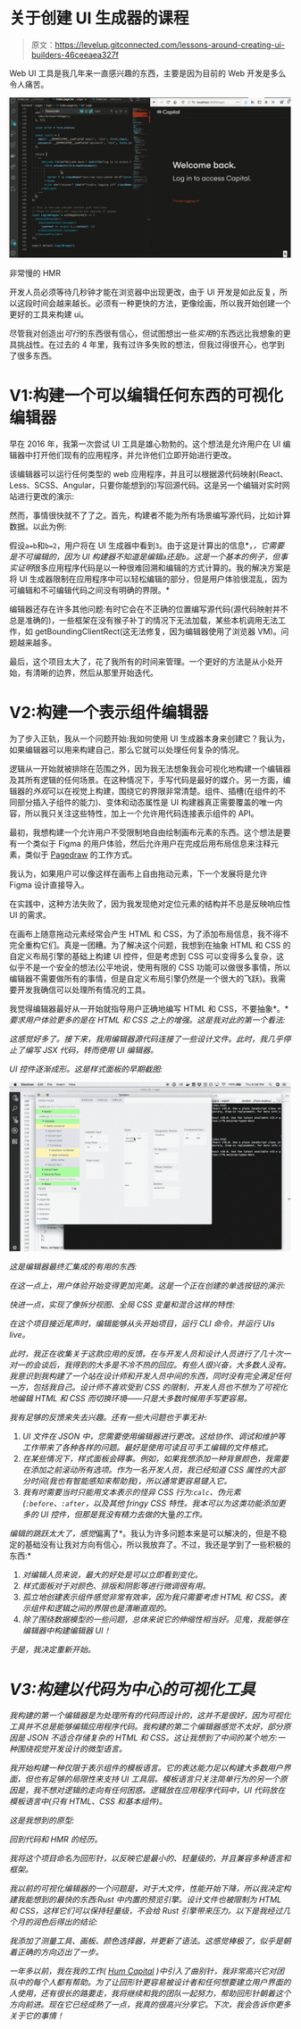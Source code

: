 # 关于创建 UI 生成器的课程

> 原文：<https://levelup.gitconnected.com/lessons-around-creating-ui-builders-46ceeaea327f>

Web UI 工具是我几年来一直感兴趣的东西，主要是因为目前的 Web 开发是多么令人痛苦。

![](img/b874e168371dd25881e860fca3c8869b.png)

非常慢的 HMR

开发人员必须等待几秒钟才能在浏览器中出现更改，由于 UI 开发是如此反复，所以这段时间会越来越长。必须有一种更快的方法，更像绘画，所以我开始创建一个更好的工具来构建 ui。

尽管我对创造出*可行*的东西很有信心，但试图想出一些*实用*的东西远比我想象的更具挑战性。在过去的 4 年里，我有过许多失败的想法，但我过得很开心，也学到了很多东西。

# **V1:构建一个可以编辑任何东西的可视化编辑器**

早在 2016 年，我第一次尝试 UI 工具是雄心勃勃的。这个想法是允许用户在 UI 编辑器中打开他们现有的应用程序，并允许他们立即开始进行更改。

该编辑器可以运行任何类型的 web 应用程序，并且可以根据源代码映射(React、Less、SCSS、Angular，只要你能想到的)写回源代码。这是另一个编辑对实时网站进行更改的演示:

然而，事情很快就不了了之。首先，构建者不能为所有场景编写源代码，比如计算数据。以此为例:

假设`a=b`和`b=2`，用户将在 UI 生成器中看到`3`。由于这是计算出的信息*，*，它需要是不可编辑的，因为 UI 构建器不知道是编辑`a`还是`b`。这是一个基本的例子，但事实证明*很多应用程序代码是以一种很难回溯和编辑的方式计算的。我的解决方案是将 UI 生成器限制在应用程序中可以轻松编辑的部分，但是用户体验很混乱，因为可编辑和不可编辑代码之间没有明确的界限。*

编辑器还存在许多其他问题:有时它会在不正确的位置编写源代码(源代码映射并不总是准确的)，一些框架在没有猴子补丁的情况下无法加载，某些本机调用无法工作，如 getBoundingClientRect(这无法修复，因为编辑器使用了浏览器 VM)。问题越来越多。

最后，这个项目太大了，花了我所有的时间来管理。一个更好的方法是从小处开始，有清晰的边界，然后从那里开始迭代。

# V2:构建一个表示组件编辑器

为了步入正轨，我从一个问题开始:我如何使用 UI 生成器本身来创建它？我认为，如果编辑器可以用来构建自己，那么它就可以处理任何复杂的情况。

逻辑从一开始就被排除在范围之外，因为我无法想象我会可视化地构建一个编辑器及其所有逻辑的任何场景。在这种情况下，手写代码是最好的媒介。另一方面，编辑器的*外观*可以在视觉上构建，围绕它的界限非常清楚。组件、插槽(在组件的不同部分插入子组件的能力)、变体和动态属性是 UI 构建器真正需要覆盖的唯一内容，所以我只关注这些特性，加上一个允许用代码连接表示组件的 API。

最初，我想构建一个允许用户不受限制地自由绘制画布元素的东西。这个想法是要有一个类似于 Figma 的用户体验，然后允许用户在完成后用布局信息来注释元素，类似于 [Pagedraw](http://pagedraw.com/) 的工作方式。

我认为，如果用户可以像这样在画布上自由拖动元素，下一个发展将是允许 Figma 设计直接导入。

在实践中，这种方法失败了，因为我发现绝对定位元素的结构并不总是反映响应性 UI 的需求。

在画布上随意拖动元素经常会产生 HTML 和 CSS，为了添加布局信息，我不得不完全重构它们。真是一团糟。为了解决这个问题，我想到在抽象 HTML 和 CSS 的自定义布局引擎的基础上构建 UI 控件，但是考虑到 CSS 可以变得多么复杂，这似乎不是一个安全的想法(公平地说，使用有限的 CSS 功能可以做很多事情，所以编辑器不需要做所有的事情，但是自定义布局引擎仍然是一个很大的飞跃)。我需要开发我确信可以处理所有情况的工具。

我觉得编辑器最好从一开始就指导用户正确地编写 HTML 和 CSS，不要抽象*。**要求用户体验更多的是在 HTML 和 CSS 之上的增强。这是我对此的第一个看法:*

*这感觉好多了。接下来，我用编辑器源代码连接了一些设计文件。此时，我几乎停止了编写 JSX 代码，转而使用 UI 编辑器。*

*UI 控件逐渐成形。这是样式面板的早期截图:*

*![](img/8ab283643cb3ca5750b3b4f02410d44e.png)*

*这是编辑器最终汇集成的有用的东西:*

*在这一点上，用户体验开始变得更加完美。这是一个正在创建的单选按钮的演示:*

*快进一点，实现了像拆分视图、全局 CSS 变量和混合这样的特性:*

*在这个项目接近尾声时，编辑能够从头开始项目，运行 CLI 命令，并运行 UIs live。*

*此时，我正在收集关于这款应用的反馈。在与开发人员和设计人员进行了几十次一对一的会谈后，我得到的大多是不冷不热的回应。有些人很兴奋，大多数人没有。我意识到我构建了一个站在设计师和开发人员中间的东西，同时没有完全满足任何一方，包括我自己。设计师不喜欢受到 CSS 的限制，开发人员也不想为了可视化地编辑 HTML 和 CSS 而切换环境——只是大多数时候用手写更容易。*

*我有足够的反馈来失去兴趣。还有一些大问题也于事无补:*

1.  *UI 文件在 JSON 中，您需要使用编辑器进行更改。这给协作、调试和维护等工作带来了各种各样的问题。最好是使用可读且可手工编辑的文件格式。*
2.  *在某些情况下，样式面板会碍事。例如，如果我想添加一种背景颜色，我需要在添加之前滚动所有选项。作为一名开发人员，我已经知道 CSS 属性的大部分时间(我也有智能感知来帮助我)，所以通常更容易键入它。*
3.  *我有时需要当时只能用文本表示的怪异 CSS 行为:`calc`、伪元素(`:before`、`:after`，以及其他 fringy CSS 特性。我本可以为这类功能添加更多的 UI 控件，但那是我没有精力去做的*大量*的工作。*

*编辑的跳跃太大了，感觉*偏离了*。我认为许多问题本来是可以解决的，但是不稳定的基础没有让我对方向有信心，所以我放弃了。不过，我还是学到了一些积极的东西:*

1.  *对编辑人员来说，最大的好处是可以立即看到变化。*
2.  *样式面板对于对颜色、排版和阴影等进行微调很有用。*
3.  *孤立地创建表示组件感觉非常有效率，因为我只需要考虑 HTML 和 CSS。表示组件和逻辑之间的界限也是清晰直观的。*
4.  *除了围绕数据模型的一些问题，总体来说它的伸缩性相当好。见鬼，我能够在编辑器中构建编辑器 UI！*

*于是，我决定重新开始。*

# *V3:构建以代码为中心的可视化工具*

*我构建的第一个编辑器是为处理所有的代码而设计的，这并不是很好，因为可视化工具并不总是能够编辑应用程序代码。我构建的第二个编辑器感觉不太好，部分原因是 JSON 不适合存储复杂的 HTML 和 CSS。这让我想到了中间的某个地方:一种围绕视觉开发设计的微型语言。*

*我开始构建一种仅限于表示组件的模板语言。它的表达能力足以构建大多数用户界面，但也有足够的局限性来支持 UI 工具层。模板语言只关注简单行为的另一个原因是，我不想对逻辑的走向有任何困惑。逻辑放在应用程序代码中，UI 代码放在模板语言中(只有 HTML、CSS 和基本组件)。*

*这是我想到的原型:*

*回到代码和 HMR 的经历。*

*我将这个项目命名为回形针，以反映它是最小的、轻量级的，并且兼容多种语言和框架。*

*我以前的可视化编辑器的一个问题是，对于大文件，性能开始下降，所以我决定构建我能想到的最快的东西:Rust 中内置的预览引擎。设计文件也被限制为 HTML 和 CSS，这样它们可以保持轻量级，不会给 Rust 引擎带来压力。以下是我经过几个月的润色后得出的结论:*

*我添加了测量工具、画板、颜色选择器，并更新了语法。*这感觉棒极了*，似乎是朝着正确的方向迈出了一步。*

*一年多以前，我在我的工作( [Hum Capital](http://humcapital.com) )中引入了曲别针，我非常高兴它对团队中的每个人都有帮助。为了让回形针更容易被设计者和任何想要建立用户界面的人使用，还有很长的路要走，我将继续和我的团队一起努力，帮助回形针朝着这个方向前进。现在它已经成熟了一点，我真的很高兴分享它。下次，我会告诉你更多关于它的事情！*